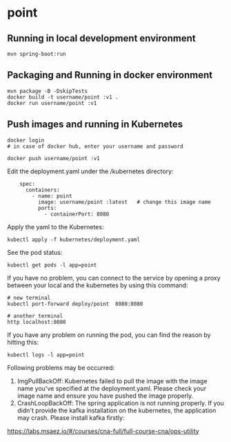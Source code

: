 # point 

## Running in local development environment

```
mvn spring-boot:run
```

## Packaging and Running in docker environment

```
mvn package -B -DskipTests
docker build -t username/point :v1 .
docker run username/point :v1
```

## Push images and running in Kubernetes

```
docker login 
# in case of docker hub, enter your username and password

docker push username/point :v1
```

Edit the deployment.yaml under the /kubernetes directory:
```
    spec:
      containers:
        - name: point 
          image: username/point :latest   # change this image name
          ports:
            - containerPort: 8080

```

Apply the yaml to the Kubernetes:
```
kubectl apply -f kubernetes/deployment.yaml
```

See the pod status:
```
kubectl get pods -l app=point 
```

If you have no problem, you can connect to the service by opening a proxy between your local and the kubernetes by using this command:
```
# new terminal
kubectl port-forward deploy/point  8080:8080

# another terminal
http localhost:8080
```

If you have any problem on running the pod, you can find the reason by hitting this:
```
kubectl logs -l app=point 
```

Following problems may be occurred:

1. ImgPullBackOff:  Kubernetes failed to pull the image with the image name you've specified at the deployment.yaml. Please check your image name and ensure you have pushed the image properly.
1. CrashLoopBackOff: The spring application is not running properly. If you didn't provide the kafka installation on the kubernetes, the application may crash. Please install kafka firstly:

https://labs.msaez.io/#/courses/cna-full/full-course-cna/ops-utility

